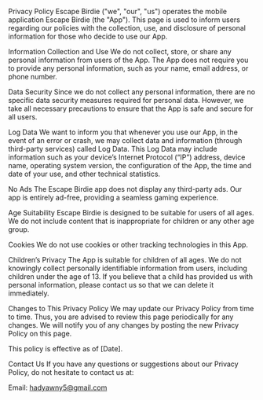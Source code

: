 Privacy Policy
Escape Birdie ("we", "our", "us") operates the mobile application Escape Birdie (the "App"). This page is used to inform users regarding our policies with the collection, use, and disclosure of personal information for those who decide to use our App.

Information Collection and Use
We do not collect, store, or share any personal information from users of the App. The App does not require you to provide any personal information, such as your name, email address, or phone number.

Data Security
Since we do not collect any personal information, there are no specific data security measures required for personal data. However, we take all necessary precautions to ensure that the App is safe and secure for all users.

Log Data
We want to inform you that whenever you use our App, in the event of an error or crash, we may collect data and information (through third-party services) called Log Data. This Log Data may include information such as your device’s Internet Protocol (“IP”) address, device name, operating system version, the configuration of the App, the time and date of your use, and other technical statistics.

No Ads
The Escape Birdie app does not display any third-party ads. Our app is entirely ad-free, providing a seamless gaming experience.

Age Suitability
Escape Birdie is designed to be suitable for users of all ages. We do not include content that is inappropriate for children or any other age group.

Cookies
We do not use cookies or other tracking technologies in this App.

Children’s Privacy
The App is suitable for children of all ages. We do not knowingly collect personally identifiable information from users, including children under the age of 13. If you believe that a child has provided us with personal information, please contact us so that we can delete it immediately.

Changes to This Privacy Policy
We may update our Privacy Policy from time to time. Thus, you are advised to review this page periodically for any changes. We will notify you of any changes by posting the new Privacy Policy on this page.

This policy is effective as of [Date].

Contact Us
If you have any questions or suggestions about our Privacy Policy, do not hesitate to contact us at:


Email: hadyawny5@gmail.com
